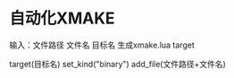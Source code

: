 # 自动化XMAKE

输入：文件路径 文件名 目标名
生成xmake.lua target

target(目标名)
    set_kind("binary")
    add_file(文件路径+文件名)